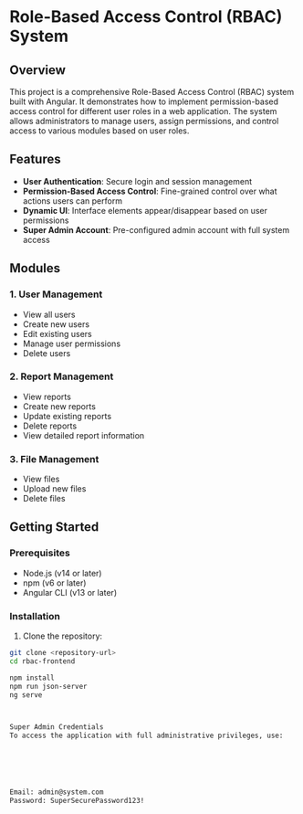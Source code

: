 # Role-Based Access Control (RBAC) System

## Overview

This project is a comprehensive Role-Based Access Control (RBAC) system built with Angular. It demonstrates how to implement permission-based access control for different user roles in a web application. The system allows administrators to manage users, assign permissions, and control access to various modules based on user roles.

## Features

- **User Authentication**: Secure login and session management
- **Permission-Based Access Control**: Fine-grained control over what actions users can perform
- **Dynamic UI**: Interface elements appear/disappear based on user permissions
- **Super Admin Account**: Pre-configured admin account with full system access

## Modules

### 1. User Management
- View all users
- Create new users
- Edit existing users
- Manage user permissions
- Delete users

### 2. Report Management
- View reports
- Create new reports
- Update existing reports
- Delete reports
- View detailed report information

### 3. File Management
- View files
- Upload new files
- Delete files

## Getting Started

### Prerequisites
- Node.js (v14 or later)
- npm (v6 or later)
- Angular CLI (v13 or later)

### Installation

1. Clone the repository:
```bash
git clone <repository-url>
cd rbac-frontend

npm install
npm run json-server
ng serve



Super Admin Credentials
To access the application with full administrative privileges, use:






Email: admin@system.com
Password: SuperSecurePassword123!
